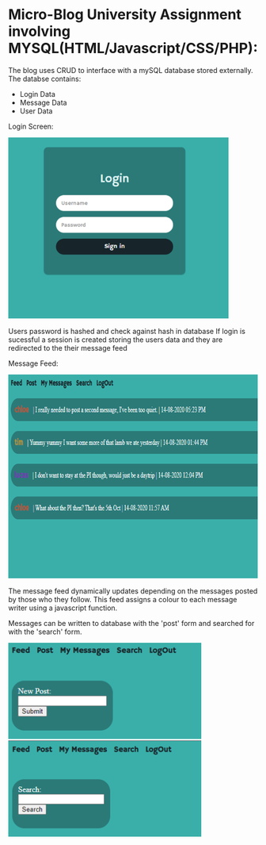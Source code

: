 # Micro-Blog University Assignment involving MYSQL(HTML/Javascript/CSS/PHP):

The blog uses CRUD to interface with a mySQL database stored externally. 
The databse contains:
- Login Data
- Message Data
- User Data

Login Screen:
<p>
  <img src="https://github.com/oliver7011/Micro-Blog/blob/main/login.PNG" width="445" height="365">
</p>
Users password is hashed and check against hash in database
If login is sucessful a session is created storing the users data and they are redirected to the their message feed

Message Feed:
<p>
  <img src="https://github.com/oliver7011/Micro-Blog/blob/main/feed.PNG" width="796" height="411">
</p>
The message feed dynamically updates depending on the messages posted by those who they follow.
This feed assigns a colour to each message writer using a javascript function.

Messages can be written to database with the 'post' form and searched for with the 'search' form.
<p>
  <img src="https://github.com/oliver7011/Micro-Blog/blob/main/post.PNG" width="390" height="194">
  
  
  
  <img src="https://github.com/oliver7011/Micro-Blog/blob/main/search.PNG" width="390" height="194">
</p>
